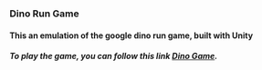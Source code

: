 ### Dino Run Game


#### This an emulation of the google dino run game, built with Unity


##### To play the game, you can follow this link [Dino Game](https://juansebas.itch.io/dino).

